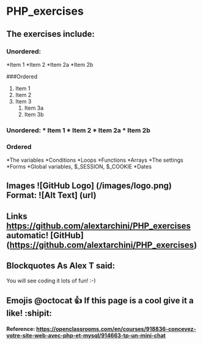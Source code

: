 # PHP_exercises
## The exercises include:

### Unordered:
*Item 1
*Item 2
    *Item 2a
    *Item 2b
    
###Ordered
1. Item 1
2. Item 2
2. Item 3
   1. Item 3a
   1. Item 3b

### Unordered: * Item 1 * Item 2 * Item 2a * Item 2b

### Ordered

*The variables
*Conditions
*Loops
*Functions
*Arrays
*The settings
*Forms
*Global variables, $_SESSION, $_COOKIE
*Dates

## Images ![GitHub Logo] (/images/logo.png) Format: ![Alt Text] (url)

## Links https://github.com/alextarchini/PHP_exercises automatic! [GitHub] (https://github.com/alextarchini/PHP_exercises)

## Blockquotes As Alex T said:

You will see coding it lots of fun! :-)



## Emojis @octocat 👍 If this page is a cool give it a like! :shipit:

#### Reference: https://openclassrooms.com/en/courses/918836-concevez-votre-site-web-avec-php-et-mysql/914663-tp-un-mini-chat
